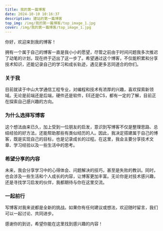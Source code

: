 ```yaml
---
title: 我的第一篇博客
date: 2024-10-10 10:16:37
description: 建站的第一篇博客
top_img: /img/我的第一篇博客/top_image_1.jpg
cover: /img/我的第一篇博客/top_image_1.jpg
---
```





你好，欢迎来到我的博客！

拥有一个属于自己的博客一直是我小小的愿望，尽管之前由于时间问题我多次推迟了动笔的计划，现在终于迈出了这一步了。希望通过这个博客，不仅能积累和分享技术知识，还能记录自己的学习和成长轨迹，遇见更多志同道合的你们。

### 关于我

目前就读于中山大学通信工程专业，对编程和技术有浓厚的兴趣，喜欢探索新领域。无论是前端还是后端，硬件还是软件，EE还是CS，都有一定的了解，目前正在探索自己感兴趣的方向。

### 为什么选择写博客

这个想法由来已久，加上受到一位朋友的启发，意识到写博客不仅是整理思路、总结经验的好方法，还能帮助那些有类似经历的人。因此，我决定搭建属于自己的博客，既是实现自己的目标，也是记录成长的过程。在这里，我会主要分享技术文章、学习经验以及一些生活中的思考。

### 希望分享的内容

未来，我会分享学习中的心得体会、问题解决的技巧，甚至是失败的教训。同时，也会涉及一些生活和个人成长的内容，让博客更加丰富。无论你是对技术感兴趣，还是寻找学习启发的伙伴，我都期待与你在这里交流。

### 一起前行
写博客对我来说都是全新的挑战。如果你有任何建议或想法，欢迎随时留言，我们可以一起讨论、共同进步。

感谢你的到访，希望你能在这里找到感兴趣的内容！

